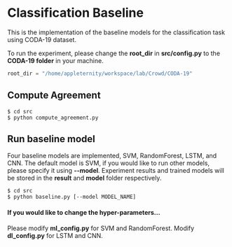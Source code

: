 # Classification Baseline
This is the implementation of the baseline models for the classification task using CODA-19 dataset.

To run the experiment, please change the **root_dir** in **src/config.py** to the **CODA-19 folder** in your machine.
```python
root_dir = "/home/appleternity/workspace/lab/Crowd/CODA-19"
```



## Compute Agreement
```console
$ cd src
$ python compute_agreement.py
```

## Run baseline model
Four baseline models are implemented, SVM, RandomForest, LSTM, and CNN.
The default model is SVM, if you would like to run other models, please specify it using **--model**.
Experiment results and trained models will be stored in the **result** and **model** folder respectively. 
```
$ cd src
$ python baseline.py [--model MODEL_NAME]
```

#### If you would like to change the hyper-parameters...

Please modify **ml_config.py** for SVM and RandomForest. Modify **dl_config.py** for LSTM and CNN.

